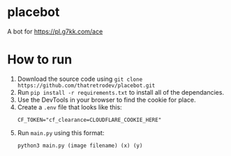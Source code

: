 # placebot
A bot for https://pl.g7kk.com/ace

# How to run

1. Download the source code using `git clone https://github.com/thatretrodev/placebot.git`
2. Run `pip install -r requirements.txt` to install all of the dependancies.
3. Use the DevTools in your browser to find the cookie for place.
4. Create a `.env` file that looks like this:  
	```
	CF_TOKEN="cf_clearance=CLOUDFLARE_COOKIE_HERE"
	```
5. Run `main.py` using this format:  
	```
	python3 main.py (image filename) (x) (y)
	```